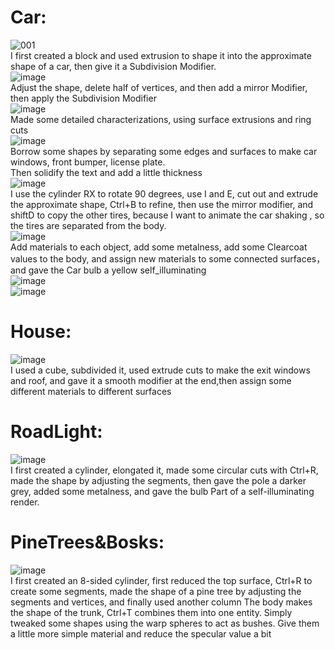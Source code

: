 # __Car:__</br>
![001](https://user-images.githubusercontent.com/115422304/201187070-edd6fa05-833f-4295-96e5-ad517eef8117.png)</br>
I first created a block and used extrusion to shape it into the approximate shape of a car, then give it a Subdivision Modifier.</br>
![image](https://user-images.githubusercontent.com/115422304/201190558-d4804669-60b0-42a5-a7ba-7d0cc80d9639.png)</br>
Adjust the shape, delete half of vertices, and then add a mirror Modifier, then apply the Subdivision Modifier</br>
![image](https://user-images.githubusercontent.com/115422304/201194016-7fad2d13-6c54-4517-9f95-641d86a8e546.png)</br>
Made some detailed characterizations, using surface extrusions and ring cuts</br>
![image](https://user-images.githubusercontent.com/115422304/201200494-4124f534-e2f9-41f9-b452-f75d883ea36a.png)</br>
Borrow some shapes by separating some edges and surfaces to make car windows, front bumper, license plate.</br>
Then solidify the text and add a little thickness</br>
![image](https://user-images.githubusercontent.com/115422304/201366173-0e64d0a7-6ee3-4360-913e-89f7f1045269.png)</br>
I use the cylinder RX to rotate 90 degrees, use I and E, cut out and extrude the approximate shape, Ctrl+B to refine, then use the mirror modifier, and shiftD to copy the other tires, because I want to animate the car shaking , so the tires are separated from the body.</br>
![image](https://user-images.githubusercontent.com/115422304/201366991-9c1813ea-370e-493b-aed1-3569bd05efb2.png)</br>
Add materials to each object, add some metalness, add some Clearcoat values to the body, and assign new materials to some connected surfaces，and gave the Car bulb a yellow self_illuminating</br>
![image](https://user-images.githubusercontent.com/115422304/201369335-36b3081e-d911-41d4-b7cd-553b87b18ae5.png)</br>
![image](https://user-images.githubusercontent.com/115422304/201369514-bfddd92e-24e2-43a3-874a-85b053af386f.png)</br>
# __House:__</br>
![image](https://user-images.githubusercontent.com/115422304/201373878-caa04003-bc82-48b9-8ac3-b0d4794af345.png)</br>
I used a cube, subdivided it, used extrude cuts to make the exit windows and roof, and gave it a smooth modifier at the end,then assign some different materials to different surfaces</br>
# __RoadLight:__</br>
![image](https://user-images.githubusercontent.com/115422304/201381325-c0e41489-4183-4477-b918-9f64634dafa6.png)</br>
I first created a cylinder, elongated it, made some circular cuts with Ctrl+R, made the shape by adjusting the segments, then gave the pole a darker grey, added some metalness, and gave the bulb Part of a self-illuminating render.
# __PineTrees&Bosks:__</br>
![image](https://user-images.githubusercontent.com/115422304/201387116-f9d2108a-d85a-4f15-9c16-4c3026f9610b.png)</br>
I first created an 8-sided cylinder, first reduced the top surface, Ctrl+R to create some segments, made the shape of a pine tree by adjusting the segments and vertices, and finally used another column The body makes the shape of the trunk, Ctrl+T combines them into one entity. Simply tweaked some shapes using the warp spheres to act as bushes. Give them a little more simple material and reduce the specular value a bit</br>

